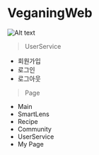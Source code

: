 # VeganingWeb

![Alt text](C:\work\img\01.png)

> UserService
- 회원가입
- 로그인
- 로그아웃

> Page
- Main
- SmartLens
- Recipe
- Community
- UserService
- My Page

